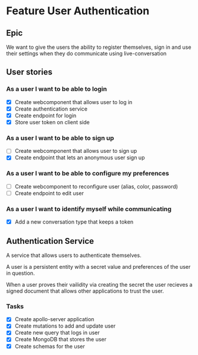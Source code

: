 # Feature User Authentication

## Epic

We want to give the users the ability to register themselves, sign in and use their settings when they do communicate using live-conversation

## User stories

### As a user I want to be able to login
- [x] Create webcomponent that allows user to log in
- [x] Create authentication service
- [x] Create endpoint for login
- [x] Store user token on client side

### As a user I want to be able to sign up
- [ ] Create webcomponent that allows user to sign up
- [x] Create endpoint that lets an anonymous user sign up 

### As a user I want to be able to configure my preferences
- [ ] Create webcomponent to reconfigure user (alias, color, password)
- [ ] Create endpoint to edit user

### As a user I want to identify myself while communicating
- [x] Add a new conversation type that keeps a token 

## Authentication Service

A service that allows users to authenticate themselves. 

A user is a persistent entity with a secret value and preferences of the user in question.

When a user proves their vailidity via creating the secret the user recieves a signed document that allows other applications to trust the user.

### Tasks
- [x] Create apollo-server application
- [x] Create mutations to add and update user
- [x] Create new query that logs in user
- [x] Create MongoDB that stores the user
- [x] Create schemas for the user 